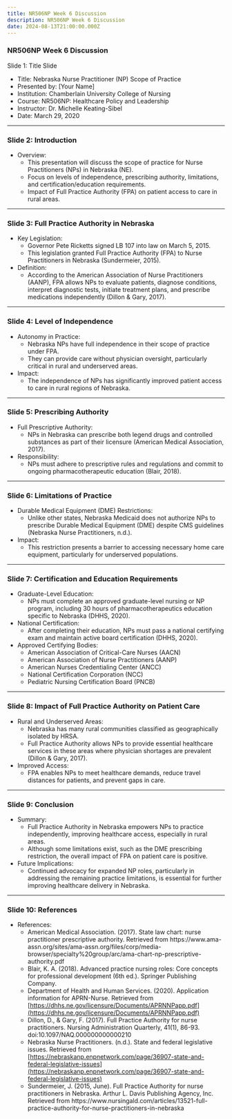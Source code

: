 ```yaml
---
title: NR506NP Week 6 Discussion
description: NR506NP Week 6 Discussion
date: 2024-08-13T21:00:00.000Z
---
```


### NR506NP Week 6 Discussion


Slide 1: Title Slide

* Title: Nebraska Nurse Practitioner (NP) Scope of Practice
* Presented by: \[Your Name]
* Institution: Chamberlain University College of Nursing
* Course: NR506NP: Healthcare Policy and Leadership
* Instructor: Dr. Michelle Keating-Sibel
* Date: March 29, 2020

***

### Slide 2: Introduction

* Overview:
  * This presentation will discuss the scope of practice for Nurse Practitioners (NPs) in Nebraska (NE).
  * Focus on levels of independence, prescribing authority, limitations, and certification/education requirements.
  * Impact of Full Practice Authority (FPA) on patient access to care in rural areas.

***

### Slide 3: Full Practice Authority in Nebraska

* Key Legislation:
  * Governor Pete Ricketts signed LB 107 into law on March 5, 2015.
  * This legislation granted Full Practice Authority (FPA) to Nurse Practitioners in Nebraska (Sundermeier, 2015).
* Definition:
  * According to the American Association of Nurse Practitioners (AANP), FPA allows NPs to evaluate patients, diagnose conditions, interpret diagnostic tests, initiate treatment plans, and prescribe medications independently (Dillon & Gary, 2017).

***

### Slide 4: Level of Independence

* Autonomy in Practice:
  * Nebraska NPs have full independence in their scope of practice under FPA.
  * They can provide care without physician oversight, particularly critical in rural and underserved areas.
* Impact:
  * The independence of NPs has significantly improved patient access to care in rural regions of Nebraska.

***

### Slide 5: Prescribing Authority

* Full Prescriptive Authority:
  * NPs in Nebraska can prescribe both legend drugs and controlled substances as part of their licensure (American Medical Association, 2017).
* Responsibility:
  * NPs must adhere to prescriptive rules and regulations and commit to ongoing pharmacotherapeutic education (Blair, 2018).

***

### Slide 6: Limitations of Practice

* Durable Medical Equipment (DME) Restrictions:
  * Unlike other states, Nebraska Medicaid does not authorize NPs to prescribe Durable Medical Equipment (DME) despite CMS guidelines (Nebraska Nurse Practitioners, n.d.).
* Impact:
  * This restriction presents a barrier to accessing necessary home care equipment, particularly for underserved populations.

***

### Slide 7: Certification and Education Requirements

* Graduate-Level Education:
  * NPs must complete an approved graduate-level nursing or NP program, including 30 hours of pharmacotherapeutics education specific to Nebraska (DHHS, 2020).
* National Certification:
  * After completing their education, NPs must pass a national certifying exam and maintain active board certification (DHHS, 2020).
* Approved Certifying Bodies:
  * American Association of Critical-Care Nurses (AACN)
  * American Association of Nurse Practitioners (AANP)
  * American Nurses Credentialing Center (ANCC)
  * National Certification Corporation (NCC)
  * Pediatric Nursing Certification Board (PNCB)

***

### Slide 8: Impact of Full Practice Authority on Patient Care

* Rural and Underserved Areas:
  * Nebraska has many rural communities classified as geographically isolated by HRSA.
  * Full Practice Authority allows NPs to provide essential healthcare services in these areas where physician shortages are prevalent (Dillon & Gary, 2017).
* Improved Access:
  * FPA enables NPs to meet healthcare demands, reduce travel distances for patients, and prevent gaps in care.

***

### Slide 9: Conclusion

* Summary:
  * Full Practice Authority in Nebraska empowers NPs to practice independently, improving healthcare access, especially in rural areas.
  * Although some limitations exist, such as the DME prescribing restriction, the overall impact of FPA on patient care is positive.
* Future Implications:
  * Continued advocacy for expanded NP roles, particularly in addressing the remaining practice limitations, is essential for further improving healthcare delivery in Nebraska.

***

### Slide 10: References

* References:
  * American Medical Association. (2017). State law chart: nurse practitioner prescriptive authority. Retrieved from https\://www\.ama-assn.org/sites/ama-assn.org/files/corp/media-browser/specialty%20group/arc/ama-chart-np-prescriptive-authority.pdf
  * Blair, K. A. (2018). Advanced practice nursing roles: Core concepts for professional development (6th ed.). Springer Publishing Company.
  * Department of Health and Human Services. (2020). Application information for APRN-Nurse. Retrieved from [https://dhhs.ne.gov/licensure/Documents/APRNNPapp.pdf](https://dhhs.ne.gov/licensure/Documents/APRNNPapp.pdf)
  * Dillon, D., & Gary, F. (2017). Full Practice Authority for nurse practitioners. Nursing Administration Quarterly, 41(1), 86-93. doi:10.1097/NAQ.000000000000210
  * Nebraska Nurse Practitioners. (n.d.). State and federal legislative issues. Retrieved from [https://nebraskanp.enpnetwork.com/page/36907-state-and-federal-legislative-issues](https://nebraskanp.enpnetwork.com/page/36907-state-and-federal-legislative-issues)
  * Sundermeier, J. (2015, June). Full Practice Authority for nurse practitioners in Nebraska. Arthur L. Davis Publishing Agency, Inc. Retrieved from https\://www\.nursingald.com/articles/13521-full-practice-authority-for-nurse-practitioners-in-nebraska
